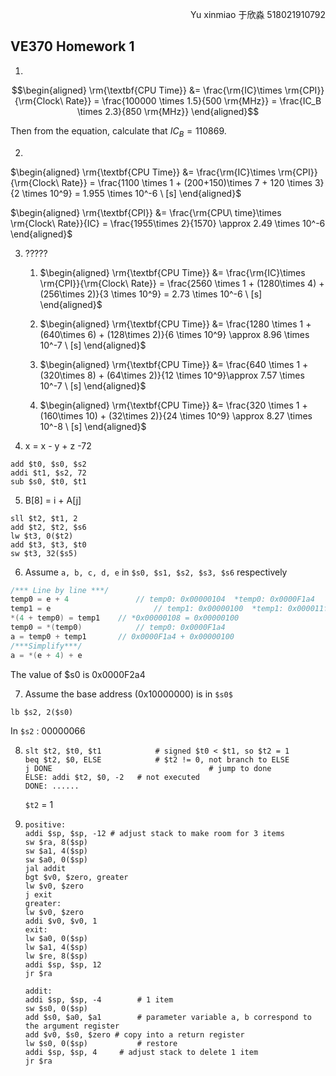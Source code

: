 <p align="right">Yu xinmiao 于欣淼 518021910792</p>

##  VE370 Homework 1

1. 

$$\begin{aligned}
\rm{\textbf{CPU Time}}
&= \frac{\rm{IC}\times \rm{CPI}}{\rm{Clock\ Rate}} = \frac{100000 \times 1.5}{500 \rm{MHz}} = \frac{IC_B \times 2.3}{850 \rm{MHz}}
\end{aligned}$$

Then from the equation, calculate that $IC_B = 110869$.

2. 

$\begin{aligned}
\rm{\textbf{CPU Time}}
&= \frac{\rm{IC}\times \rm{CPI}}{\rm{Clock\ Rate}} = \frac{1100 \times 1 + (200+150)\times 7 + 120 \times 3}{2 \times 10^9} = 1.955 \times 10^-6 \ [s]
\end{aligned}$

$\begin{aligned}
\rm{\textbf{CPI}}
&= \frac{\rm{CPU\ time}\times \rm{Clock\ Rate}}{IC} = \frac{1955\times 2}{1570} \approx  2.49 \times 10^-6 
\end{aligned}$

3. ?????

   1) $\begin{aligned}
   \rm{\textbf{CPU Time}}
   &= \frac{\rm{IC}\times \rm{CPI}}{\rm{Clock\ Rate}} = \frac{2560 \times 1 + (1280\times 4) + (256\times 2)}{3 \times 10^9} = 2.73 \times 10^-6 \ [s]
   \end{aligned}$

   2) $\begin{aligned}
   \rm{\textbf{CPU Time}}
   &= \frac{1280 \times 1 + (640\times 6) + (128\times 2)}{6 \times 10^9} \approx 8.96 \times 10^-7 \ [s]
   \end{aligned}$

   3) $\begin{aligned}
   \rm{\textbf{CPU Time}}
   &= \frac{640 \times 1 + (320\times 8) + (64\times 2)}{12 \times 10^9}\approx 7.57 \times 10^-7 \ [s]
   \end{aligned}$

   4) $\begin{aligned}
   \rm{\textbf{CPU Time}}
   &= \frac{320 \times 1 + (160\times 10) + (32\times 2)}{24 \times 10^9} \approx 8.27 \times 10^-8 \ [s]
   \end{aligned}$

4. x = x - y + z -72

```assembly
add $t0, $s0, $s2
addi $t1, $s2, 72
sub $s0, $t0, $t1
```

5. B[8] = i + A[j]

```assembly
sll $t2, $t1, 2
add $t2, $t2, $s6
lw $t3, 0($t2)
add $t3, $t3, $t0
sw $t3, 32($s5)
```

6. Assume `a, b, c, d, e`  in `$s0, $s1, $s2, $s3, $s6` respectively

```c
/*** Line by line ***/
temp0 = e + 4  				// temp0: 0x00000104  *temp0: 0x0000F1a4
temp1 = e 						// temp1: 0x00000100  *temp1: 0x000011f0
*(4 + temp0) = temp1	// *0x00000108 = 0x00000100
temp0 = *(temp0) 			// temp0: 0x0000F1a4
a = temp0 + temp1 		// 0x0000F1a4 + 0x00000100
/***Simplify***/
a = *(e + 4) + e
```

The value of \$s0 is 0x0000F2a4

7. Assume the base address (0x10000000) is in `$s0$`

```assembly
lb $s2, 2($s0)
```

In `$s2`  : 00000066

8. ```assembly
   slt $t2, $t0, $t1 			# signed $t0 < $t1, so $t2 = 1
   beq $t2, $0, ELSE 			# $t2 != 0, not branch to ELSE
   j DONE 									# jump to done
   ELSE: addi $t2, $0, -2 	# not executed 
   DONE: ......
   ```

   `$t2` = 1

9. ```assembly
   positive:
   addi $sp, $sp, -12 # adjust stack to make room for 3 items
   sw $ra, 8($sp)
   sw $a1, 4($sp)
   sw $a0, 0($sp)
   jal addit
   bgt $v0, $zero, greater
   lw $v0, $zero
   j exit
   greater: 
   lw $v0, $zero
   addi $v0, $v0, 1 
   exit: 
   lw $a0, 0($sp)
   lw $a1, 4($sp)
   lw $re, 8($sp)
   addi $sp, $sp, 12
   jr $ra
   
   addit: 
   addi $sp, $sp, -4		# 1 item 
   sw $s0, 0($sp)
   add $s0, $a0, $a1		# parameter variable a, b correspond to the argument register
   add $v0, $s0, $zero # copy into a return register
   lw $s0, 0($sp)			# restore 
   addi $sp, $sp, 4		# adjust stack to delete 1 item
   jr $ra
   
   ```

   